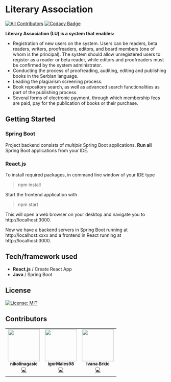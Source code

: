 # Literary Association
<!-- ALL-CONTRIBUTORS-BADGE:START - Do not remove or modify this section -->
[![All Contributors](https://img.shields.io/badge/all_contributors-3-orange.svg?style=flat-square)](#contributors-)<!-- ALL-CONTRIBUTORS-BADGE:END --> [![Codacy Badge](https://app.codacy.com/project/badge/Grade/08e0d6891c3e4bf68701e81a9e3f9990)](https://www.codacy.comutm_source=github.com&amp;utm_medium=referral&amp;utm_content=joooooooj/literary-association&amp;utm_campaign=Badge_Grade)

**Literary Association (LU) is a system that enables:**

<ul>
<li>Registration of new users on the system. Users can be readers, beta readers, writers, proofreaders, editors, and board members (one of whom is the principal). The system should allow unregistered users to register as a reader or beta reader, while editors and proofreaders must be confirmed by the system administrator.</li>
<li>Conducting the process of proofreading, auditing, editing and publishing books in the Serbian language.</li>
<li>Leading the plagiarism screening process.</li>
<li>Book repository search, as well as advanced search functionalities as part of the publishing process.</li>
<li>Several forms of electronic payment, through which membership fees are paid, pay for the publication of books or their purchase.</li>
</ul>

## Getting Started
### Spring Boot
Project backend consists of *multiple* Spring Boot applications. **Run all** Spring Boot applications from your IDE.
### React.js
To install required packages, in command line window of your IDE type

> npm install

Start the frontend application with

> npm start

This will open a web browser on your desktop and navigate you to http://localhost:3000.

Now we have a backend servers in Spring Boot running at http://localhost:xxxx and a frontend in React running at http://localhost:3000.

## Tech/framework used
-  **React.js** / Create React App
-  **Java** / Spring Boot
## License
[![License: MIT](https://img.shields.io/badge/License-MIT-yellow.svg)](https://github.com/joooooooj/literary-association/blob/main/LICENSE)
## Contributors


<!-- ALL-CONTRIBUTORS-LIST:START - Do not remove or modify this section -->
<!-- prettier-ignore-start -->
<!-- markdownlint-disable -->
<table>
  <tr>
    <td align="center"><a href="https://github.com/nikolinagasic"><img src="https://avatars3.githubusercontent.com/u/48239322?v=4" width="100px;" alt=""/><br /><sub><b>nikolinagasic</b></sub></a><br /><a href="https://github.com/joooooooj/literary-association/commits?author=nikolinagasic" title="Code">💻</a></td>
    <td align="center"><a href="https://github.com/igorMales98"><img src="https://avatars3.githubusercontent.com/u/52999856?v=4" width="100px;" alt=""/><br /><sub><b>igorMales98</b></sub></a><br /><a href="https://github.com/joooooooj/literary-association/commits?author=igorMales98" title="Code">💻</a></td>
    <td align="center"><a href="https://github.com/ivanabrkic"><img src="https://avatars3.githubusercontent.com/u/37486199?v=4" width="100px;" alt=""/><br /><sub><b>Ivana Brkic</b></sub></a><br /><a href="https://github.com/joooooooj/literary-association/commits?author=ivanabrkic" title="Code">💻</a></td>
  </tr>
</table>

<!-- markdownlint-enable -->
<!-- prettier-ignore-end -->
<!-- ALL-CONTRIBUTORS-LIST:END -->
